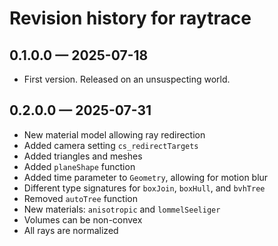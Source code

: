 # Revision history for raytrace

## 0.1.0.0 &mdash; 2025-07-18

* First version. Released on an unsuspecting world.

## 0.2.0.0 &mdash; 2025-07-31

* New material model allowing ray redirection
* Added camera setting `cs_redirectTargets`
* Added triangles and meshes
* Added `planeShape` function
* Added time parameter to `Geometry`, allowing for motion blur
* Different type signatures for `boxJoin`, `boxHull`, and `bvhTree`
* Removed `autoTree` function
* New materials: `anisotropic` and `lommelSeeliger`
* Volumes can be non-convex
* All rays are normalized